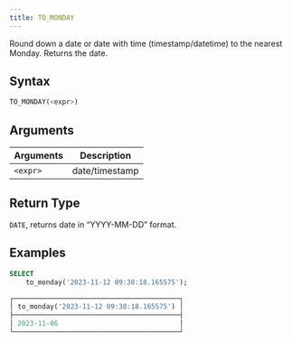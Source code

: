 ```yaml
---
title: TO_MONDAY
---
```


Round down a date or date with time (timestamp/datetime) to the nearest Monday.
Returns the date.

## Syntax

```sql
TO_MONDAY(<expr>)
```

## Arguments

| Arguments   | Description |
| ----------- | ----------- |
| `<expr>` | date/timestamp |

## Return Type

`DATE`, returns date in “YYYY-MM-DD” format.

## Examples

```sql
SELECT
    to_monday('2023-11-12 09:38:18.165575');

┌─────────────────────────────────────────┐
│ to_monday('2023-11-12 09:38:18.165575') │
├─────────────────────────────────────────┤
│ 2023-11-06                              │
└─────────────────────────────────────────┘
```
